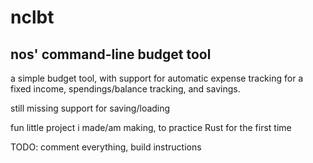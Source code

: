 # nclbt

## nos' command-line budget tool

a simple budget tool, with support for automatic expense tracking for a fixed income, spendings/balance tracking, and savings.

still missing support for saving/loading

fun little project i made/am making, to practice Rust for the first time

TODO: comment everything, build instructions
